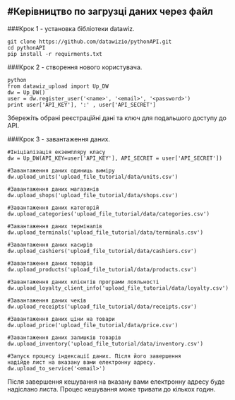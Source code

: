 #Керівництво по загрузці даних через файл
---



###Крок 1 - установка бібліотеки datawiz.
```
git clone https://github.com/datawizio/pythonAPI.git
cd pythonAPI
pip install -r requirments.txt
```
###Крок 2 - створення нового користувача.
```
python
from datawiz_upload import Up_DW
dw = Up_DW()
user = dw.register_user('<name>', '<email>', '<password>')
print user['API_KEY'], ':' , user['API_SECRET']
```
Збережіть обрані реєстраційні дані та ключ для подальшого доступу до API.

###Крок 3 - завантаження даних.
```
#Ініціалізація екземпляру класу
dw = Up_DW(API_KEY=user['API_KEY'], API_SECRET = user['API_SECRET'])

#Завантаження даних одиниць виміру
dw.upload_units('upload_file_tutorial/data/units.csv')

#Завантаження даних магазинів
dw.upload_shops('upload_file_tutorial/data/shops.csv')

#Завантаження даних категорій
dw.upload_categories('upload_file_tutorial/data/categories.csv')

#Завантаження даних терміналів
dw.upload_terminals('upload_file_tutorial/data/terminals.csv')

#Завантаження даних касирів
dw.upload_cashiers('upload_file_tutorial/data/cashiers.csv')

#Завантаження даних товарів
dw.upload_products('upload_file_tutorial/data/products.csv')

#Завантаження даних клієнтів програми лояльності
dw.upload_loyalty_client_info('upload_file_tutorial/data/loyalty.csv')

#Завантаження даних чеків
dw.upload_receipts('upload_file_tutorial/data/receipts.csv')

#Завантаження даних ціни на товари
dw.upload_price('upload_file_tutorial/data/price.csv')

#Завантаження даних залишків товарів
dw.upload_inventory('upload_file_tutorial/data/inventory.csv')

#Запуск процесу індексації даних. Після його завершення
надійде лист на вказану вами електронну адресу.
dw.upload_to_service('<email>')
```
Після завершення кешування на вказану вами електронну адресу буде надіслано листа. Процес кешування може тривати до кількох годин.
